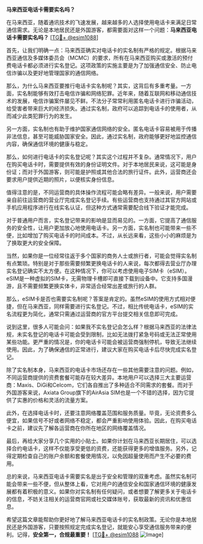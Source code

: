**马来西亚电话卡需要实名吗？**

在马来西亚，随着通讯技术的飞速发展，越来越多的人选择使用电话卡来满足日常通信需求。无论是本地居民还是外国游客，都需要面对这样一个问题：**马来西亚电话卡需要实名吗？** [[TG💪+ @esim1088](https://t.me/s/esim1088)]

首先，让我们明确一点：马来西亚确实对电话卡的实名制有严格的规定。根据马来西亚通信及多媒体委员会（MCMC）的要求，所有在马来西亚购买或激活的预付费电话卡都必须进行实名登记。这项政策的实施主要是为了加强通信安全、防止电信诈骗以及更好地管理国家的通信网络。

那么，为什么马来西亚要推行电话卡实名制呢？其实，这背后有多重考量。一方面，实名制能够有效打击电信诈骗和网络犯罪。近年来，随着互联网和移动通信技术的发展，电信诈骗案件屡见不鲜。不法分子常常利用匿名电话卡进行诈骗活动，给受害者带来巨大的经济损失。通过实名制，政府可以追踪到电话卡的使用者，从而减少此类犯罪行为的发生。

另一方面，实名制也有助于维护国家通信网络的安全。匿名电话卡容易被用于传播非法信息，甚至可能威胁国家安全。因此，通过实名制，政府能够更好地监控通信内容，确保通信环境的健康与稳定。

那么，如何进行电话卡的实名登记呢？其实这个过程并不复杂。通常情况下，用户在购买电话卡时，需要提供有效的身份证明文件。对于本地居民来说，这可能是身份证；而对于外国游客，则可能是护照或其他合法的旅行证件。此外，运营商还会要求用户提供近期的照片，以便核实身份信息。

值得注意的是，不同运营商的具体操作流程可能会略有差异。一般来说，用户需要亲自前往运营商的营业厅完成实名登记手续。有些运营商也支持通过其官方网站或手机应用程序进行在线实名认证，但这种方式通常需要配合线下验证才能完成。

对于普通用户而言，实名登记带来的影响是显而易见的。一方面，它提高了通信服务的安全性，让用户更加放心地使用电话卡。另一方面，实名制也可能带来一些不便，比如增加了购买电话卡的时间成本。不过，从长远来看，这些小小的麻烦是为了换取更大的安全保障。

当然，如果你是一位经常往返于多个国家的商务人士或旅行者，可能会觉得实名制有点繁琐。特别是对于那些需要频繁更换电话卡的人来说，每次都得去营业厅办理实名登记确实不太方便。在这种情况下，你可以考虑使用电子SIM卡（eSIM）。eSIM是一种虚拟的SIM卡，无需物理卡槽即可直接下载到设备中。它支持多国漫游，且不需要频繁更换实体卡，非常适合经常出差或旅行的人群。

那么，eSIM卡是否也需要实名制呢？答案是肯定的。虽然eSIM的使用方式相对便捷，但在马来西亚，同样需要进行实名登记。不过，相比传统电话卡，eSIM的实名流程更为简化，通常只需通过运营商的官方平台提交相关信息即可完成。

说到这里，很多人可能会问：如果我不实名登记会怎么样？根据马来西亚的法律法规，未实名登记的电话卡可能会受到限制，比如无法拨打紧急号码或无法正常使用某些功能。更严重的情况是，你的电话卡可能会被运营商强制停机，导致无法继续使用。因此，为了确保通信的正常进行，建议大家在购买电话卡后尽快完成实名登记。

除了实名制本身，马来西亚的电话卡市场还存在一些其他需要注意的问题。例如，不同运营商提供的资费套餐可能存在较大差异。本地用户可以选择三大主要运营商：Maxis、DiGi和Celcom，它们各自推出了多种适合不同需求的套餐。而对于外国游客来说，Axiata Group旗下的AirAsia SIM也是一个不错的选择，因为它提供了实惠的价格和灵活的流量方案。

此外，在选择电话卡时，还要注意网络覆盖范围和服务质量。毕竟，无论资费多么便宜，如果信号不好或者网络不稳定，都会严重影响使用体验。因此，在购买电话卡之前，建议先了解各运营商在你所在地区的网络覆盖情况。

最后，再给大家分享几个实用的小贴士。如果你计划在马来西亚长期居住，可以选择合约电话卡，这样不仅能享受更低的资费，还能获得更多的增值服务。另外，记得定期检查自己的账户余额和套餐使用情况，以免因超量使用而产生不必要的费用。

总的来说，马来西亚电话卡需要实名是出于安全和管理的双重考虑。虽然实名制可能会带来一些不便，但从整体上看，它对用户的通信安全和国家通信环境的健康发展都有着积极的意义。如果你对实名制有任何疑问，或者想要了解更多关于电话卡的信息，不妨关注相关的运营商官网或社交媒体账号，获取最新的资讯和优惠信息。

希望这篇文章能帮助你更好地了解马来西亚电话卡的实名制政策。无论你是本地居民还是外国游客，只要按照规定完成实名登记，就能安心享受通信服务带来的便利。记得，**安全第一，合规最重要！** [[TG💪+ @esim1088](https://t.me/s/esim1088) ![Image](https://i.postimg.cc/4NQfJmqS/Snipaste-2025-05-13-00-14-12.png)]